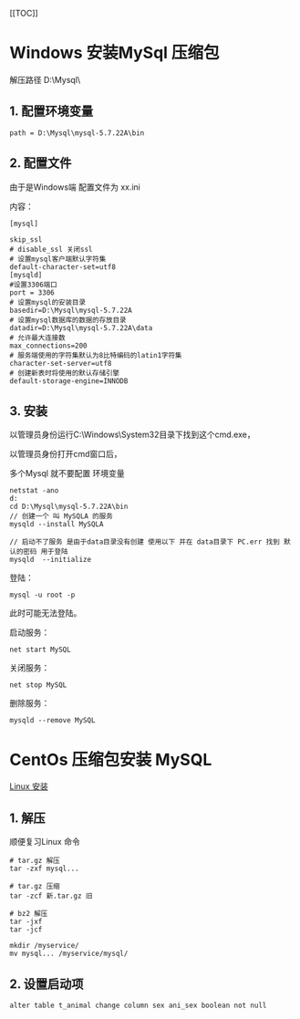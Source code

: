 [[TOC]]

# Windows 安装MySql 压缩包

解压路径 D:\Mysql\

## 1. 配置环境变量

``path = D:\Mysql\mysql-5.7.22A\bin``

## 2. 配置文件

由于是Windows端 配置文件为 xx.ini

内容：

```shell
[mysql]

skip_ssl
# disable_ssl 关闭ssl
# 设置mysql客户端默认字符集
default-character-set=utf8 
[mysqld]
#设置3306端口
port = 3306 
# 设置mysql的安装目录
basedir=D:\Mysql\mysql-5.7.22A
# 设置mysql数据库的数据的存放目录
datadir=D:\Mysql\mysql-5.7.22A\data
# 允许最大连接数
max_connections=200
# 服务端使用的字符集默认为8比特编码的latin1字符集
character-set-server=utf8
# 创建新表时将使用的默认存储引擎
default-storage-engine=INNODB
```

## 3. 安装

以管理员身份运行C:\Windows\System32目录下找到这个cmd.exe，

以管理员身份打开cmd窗口后，

多个Mysql 就不要配置 环境变量

```
netstat -ano
d:
cd D:\Mysql\mysql-5.7.22A\bin
// 创建一个 叫 MySQLA 的服务
mysqld --install MySQLA 

// 启动不了服务 是由于data目录没有创建 使用以下 并在 data目录下 PC.err 找到 默认的密码 用于登陆
mysqld  --initialize
```

登陆：

`mysql -u root -p`

此时可能无法登陆。

启动服务：

`net start MySQL`

 关闭服务：

`net stop MySQL`

删除服务：

`mysqld --remove MySQL    `

# CentOs 压缩包安装 MySQL

[Linux 安装](https://blog.csdn.net/yeyinglingfeng/article/details/80665083)

## 1. 解压

顺便复习Linux 命令

```shell
# tar.gz 解压
tar -zxf mysql...

# tar.gz 压缩
tar -zcf 新.tar.gz 旧

# bz2 解压
tar -jxf 
tar -jcf

mkdir /myservice/
mv mysql... /myservice/mysql/
```

## 2. 设置启动项



```
alter table t_animal change column sex ani_sex boolean not null
```